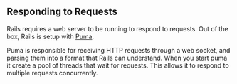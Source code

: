 ## Responding to Requests

Rails requires a web server to be running to respond to requests. Out of the box, Rails is setup with [Puma](https://puma.io/).

Puma is responsible for receiving HTTP requests through a web socket, and parsing them into a format that Rails can understand. When you start puma it create a pool of threads that wait for requests. This allows it to respond to multiple requests concurrently.
